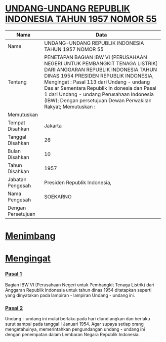 # [UNDANG-UNDANG REPUBLIK INDONESIA TAHUN 1957 NOMOR 55](http://example.org/legal/peraturan/uu/1957/55)

| Nama | Data |
| ------ | ----- |
|Name|UNDANG-UNDANG REPUBLIK INDONESIA TAHUN 1957 NOMOR 55|
|Tentang| PENETAPAN BAGIAN IBW VI (PERUSAHAAN NEGERI UNTUK PEMBANGKIT TENAGA LISTRIK) DARI ANGGARAN REPUBLIK INDONESIA TAHUN DINAS 1954 PRESIDEN REPUBLIK INDONESIA, Mengingat : Pasal 113 dari Undang - undang Das ar Sementara Republik In donesia dan Pasal 1 dari Undang - undang Perusahaan Indonesia (IBW); Dengan persetujuan Dewan Perwakilan Rakyat; Memutuskan :|
|Memutuskan||
|Tempat Disahkan|Jakarta|
|Tanggal Disahkan|26|
|Bulan Disahkan|10|
|Tahun Disahkan|1957|
|Jabatan Pengesah|Presiden Republik Indonesia,|
|Nama Pengesah|SOEKARNO|
|Dengan Persetujuan||
# [Menimbang](http://example.org/legal/peraturan/uu/1957/55/menimbang)

# [Mengingat](http://example.org/legal/peraturan/uu/1957/55/mengingat)


### [Pasal 1](http://example.org/legal/peraturan/uu/1957/55/pasal/0001)
Bagian IBW VI (Perusahaan Negeri untuk Pembangkit Tenaga Listrik) dari Anggaran Republik Indonesia untuk tahun dinas 1954 ditetapkan seperti yang dinyatakan pada lampiran - lampiran Undang - undang ini.


### [Pasal 2](http://example.org/legal/peraturan/uu/1957/55/pasal/0002)
Undang - undang ini mulai berlaku pada hari diund angkan dan berlaku surut sampai pada tanggal I Januari 1954. Agar supaya setiap orang mengetahuinya, memerintahkan pengundangan undang - undang ini dengan penempatan dalam Lembaran Negara Republik Indonesia.
